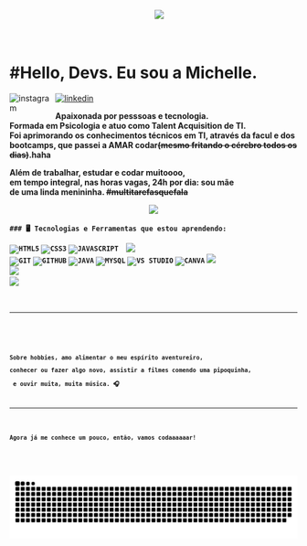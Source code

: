 <img align="right" width="250px" style="margin-top:-20px" src="https://user-images.githubusercontent.com/105405924/177609513-d2c8693b-4eab-4d7b-9bff-a4ef554ae476.jpg">

</br>
</br>

<div dsplay="inline-block">
  
  <h1 align="left">#Hello, Devs. Eu sou a Michelle.</h1>
 <a href="https://www.instagram.com/michelleportoo/">
    <img align="left" width="80px" src="https://i.ibb.co/qkGSp1D/instagram.png" alt="instagram" style="vertical-align:top;">
  </a> 
  <a href="https://www.linkedin.com/in/michelle-porto-ribeiro/">
    <img width="80px" src="https://i.ibb.co/RyZx12b/linkedin.png" alt="linkedin" style="vertical-align:top;">
  </a>
</div>




<p><strong>Apaixonada por pesssoas e tecnologia.
  <br>Formada em Psicologia e atuo como Talent Acquisition de TI. 
  <br>Foi aprimorando os conhecimentos técnicos em TI, através da facul e dos
  <br>bootcamps, que passei a AMAR codar<s>(mesmo fritando o cérebro todos os dias)</s>.haha
  
  <div dsplay="inline-block">
 <p><strong> Além de trabalhar, estudar e codar muitoooo,
      <br>em tempo integral, nas horas vagas, 24h por dia: sou mãe
      <br>de uma linda menininha. <s>#multitarefasquefala</s>
      
      
<p align="center"><img src="https://super.abril.com.br/wp-content/uploads/2016/09/super_imggato_digitando_0.gif" width="350">
</p>
    
      
      
    
    ### 🖥️ Tecnologias e Ferramentas que estou aprendendo:
<img width="300px" align="right" src="https://user-images.githubusercontent.com/105405924/177609338-ad2d7567-faca-4a2c-b7db-51c21f39cd3e.jpg">
<code><img width="40px" src="https://cdn.jsdelivr.net/gh/devicons/devicon/icons/html5/html5-original-wordmark.svg" title = "HTML5"/></code>
<code><img width="40px" src="https://cdn.jsdelivr.net/gh/devicons/devicon/icons/css3/css3-original-wordmark.svg" title = "CSS3"/></code>
<code><img width="40px" src="https://cdn.jsdelivr.net/gh/devicons/devicon/icons/javascript/javascript-original.svg" title = "JAVASCRIPT"/></code>
<code><img width="40px" src="https://cdn.jsdelivr.net/gh/devicons/devicon/icons/git/git-original.svg" title = "GIT"/></code>
<code><img width="40px" src="https://cdn.jsdelivr.net/gh/devicons/devicon/icons/github/github-original.svg" title = "GITHUB"/></code>
<code><img width="40px" src="https://cdn.jsdelivr.net/gh/devicons/devicon/icons/java/java-original.svg" title = "JAVA"/></code>
<code><img width="40px" src="https://cdn.jsdelivr.net/gh/devicons/devicon/icons/mysql/mysql-original.svg" title = "MYSQL"/></code>
<code><img width="40px" src="https://cdn.jsdelivr.net/gh/devicons/devicon/icons/visualstudio/visualstudio-plain.svg" title = "VS STUDIO"/></code>
<code><img width="40px" src="https://cdn.jsdelivr.net/gh/devicons/devicon/icons/canva/canva-original.svg" title = "CANVA"/></code>
<code><img width="40px" src="https://cdn.jsdelivr.net/gh/devicons/devicon/icons/nodejs/nodejs-original.svg">
<code><img width="40px" src="https://cdn.jsdelivr.net/gh/devicons/devicon/icons/react/react-original-wordmark.svg">
<code><img width="40px" src="https://cdn.jsdelivr.net/gh/devicons/devicon/icons/bootstrap/bootstrap-original-wordmark.svg">
  
  
  

 
  <hr></hr>
  <br><br><strong><p><h3>Sobre hobbies, amo alimentar o meu espírito aventureiro,
  <br>conhecer ou fazer algo novo, assistir a filmes comendo uma pipoquinha, 
  <br> e ouvir muita, muita música. 🎧



  
  
  <hr></hr>
  <br><h3>Agora já me conhece um pouco, então, vamos codaaaaaar!</h3>
  
  <img src="https://raw.githubusercontent.com/Platane/snk/output/github-contribution-grid-snake.svg">
          
          
          
          
         
         
      
      
      

    
       
  
